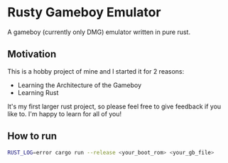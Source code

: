 # Rusty Gameboy Emulator

A gameboy (currently only DMG) emulator written in pure rust.

## Motivation

This is a hobby project of mine and I started it for 2 reasons:

- Learning the Architecture of the Gameboy
- Learning Rust

It's my first larger rust project, so please feel free to give feedback if you like to.
I'm happy to learn for all of you!

## How to run

```sh
RUST_LOG=error cargo run --release <your_boot_rom> <your_gb_file>
```

